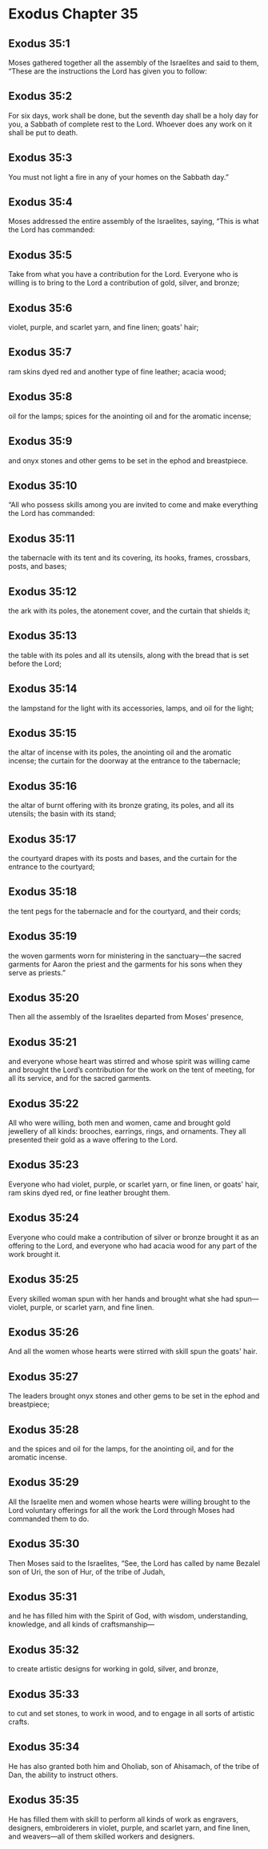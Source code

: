 # Exodus Chapter 35

## Exodus 35:1
Moses gathered together all the assembly of the Israelites and said to them, “These are the instructions the Lord has given you to follow:

## Exodus 35:2
For six days, work shall be done, but the seventh day shall be a holy day for you, a Sabbath of complete rest to the Lord. Whoever does any work on it shall be put to death.

## Exodus 35:3
You must not light a fire in any of your homes on the Sabbath day.”

## Exodus 35:4
Moses addressed the entire assembly of the Israelites, saying, “This is what the Lord has commanded:

## Exodus 35:5
Take from what you have a contribution for the Lord. Everyone who is willing is to bring to the Lord a contribution of gold, silver, and bronze;

## Exodus 35:6
violet, purple, and scarlet yarn, and fine linen; goats' hair;

## Exodus 35:7
ram skins dyed red and another type of fine leather; acacia wood;

## Exodus 35:8
oil for the lamps; spices for the anointing oil and for the aromatic incense;

## Exodus 35:9
and onyx stones and other gems to be set in the ephod and breastpiece.

## Exodus 35:10
“All who possess skills among you are invited to come and make everything the Lord has commanded:

## Exodus 35:11
the tabernacle with its tent and its covering, its hooks, frames, crossbars, posts, and bases;

## Exodus 35:12
the ark with its poles, the atonement cover, and the curtain that shields it;

## Exodus 35:13
the table with its poles and all its utensils, along with the bread that is set before the Lord;

## Exodus 35:14
the lampstand for the light with its accessories, lamps, and oil for the light;

## Exodus 35:15
the altar of incense with its poles, the anointing oil and the aromatic incense; the curtain for the doorway at the entrance to the tabernacle;

## Exodus 35:16
the altar of burnt offering with its bronze grating, its poles, and all its utensils; the basin with its stand;

## Exodus 35:17
the courtyard drapes with its posts and bases, and the curtain for the entrance to the courtyard;

## Exodus 35:18
the tent pegs for the tabernacle and for the courtyard, and their cords;

## Exodus 35:19
the woven garments worn for ministering in the sanctuary—the sacred garments for Aaron the priest and the garments for his sons when they serve as priests.”

## Exodus 35:20
Then all the assembly of the Israelites departed from Moses’ presence,

## Exodus 35:21
and everyone whose heart was stirred and whose spirit was willing came and brought the Lord’s contribution for the work on the tent of meeting, for all its service, and for the sacred garments.

## Exodus 35:22
All who were willing, both men and women, came and brought gold jewellery of all kinds: brooches, earrings, rings, and ornaments. They all presented their gold as a wave offering to the Lord.

## Exodus 35:23
Everyone who had violet, purple, or scarlet yarn, or fine linen, or goats' hair, ram skins dyed red, or fine leather brought them.

## Exodus 35:24
Everyone who could make a contribution of silver or bronze brought it as an offering to the Lord, and everyone who had acacia wood for any part of the work brought it.

## Exodus 35:25
Every skilled woman spun with her hands and brought what she had spun—violet, purple, or scarlet yarn, and fine linen.

## Exodus 35:26
And all the women whose hearts were stirred with skill spun the goats' hair.

## Exodus 35:27
The leaders brought onyx stones and other gems to be set in the ephod and breastpiece;

## Exodus 35:28
and the spices and oil for the lamps, for the anointing oil, and for the aromatic incense.

## Exodus 35:29
All the Israelite men and women whose hearts were willing brought to the Lord voluntary offerings for all the work the Lord through Moses had commanded them to do.

## Exodus 35:30
Then Moses said to the Israelites, “See, the Lord has called by name Bezalel son of Uri, the son of Hur, of the tribe of Judah,

## Exodus 35:31
and he has filled him with the Spirit of God, with wisdom, understanding, knowledge, and all kinds of craftsmanship—

## Exodus 35:32
to create artistic designs for working in gold, silver, and bronze,

## Exodus 35:33
to cut and set stones, to work in wood, and to engage in all sorts of artistic crafts.

## Exodus 35:34
He has also granted both him and Oholiab, son of Ahisamach, of the tribe of Dan, the ability to instruct others.

## Exodus 35:35
He has filled them with skill to perform all kinds of work as engravers, designers, embroiderers in violet, purple, and scarlet yarn, and fine linen, and weavers—all of them skilled workers and designers.
